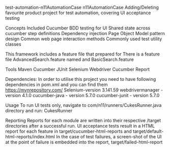 test-automation-n11AutomationCase
n11AutomationCase Adding/Deleting favourite product project for test automation, covering UI acceptance testing

Concepts Included
Cucumber BDD testing for UI
Shared state across cucumber step definitions
Dependency injection
Page Object Model pattern design
Common web page interaction methods
Commonly used test utility classes

This framework includes a feature file that prepared for
There is a feature file AdvancedSearch.feature named  and BasicSearch.feature

Tools
Maven
Cucumber
JUnit
Selenium Webdriver
Cucumber Report


Dependencies:
In order to utilise this project you need to have following dependencies in pom.xml
and you can find them https://mvnrepository.com/
Selenium-version 3.141.59
webdrivermanager - version 4.1.0
cucumber-java - version 5.7.0
cucumber-junit - version 5.7.0


Usage
To run UI  tests only, navigate to com/n11/runners/CukesRunner.java directory and run:
CukesRunner

Reporting
Reports for each module are written into their respective /target directories after a successful run.
UI acceptance tests result in a HTML report for each feature in
target/cucumber-html-reports and target/default-html-reports/index.html
In the case of test failures, a screen-shot of the UI at the point of failure is embedded into the report, target/failed-html-report
